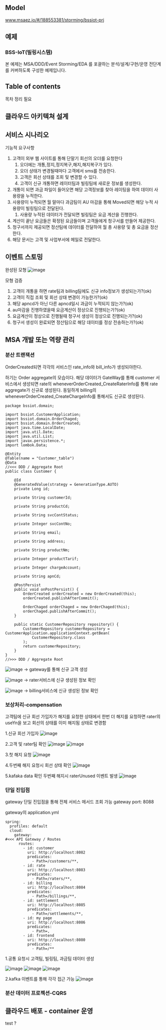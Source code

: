 # 

## Model
www.msaez.io/#/188553381/storming/bssiot-prj

## 예제
### BSS-IoT(빌링시스템)

본 예제는 MSA/DDD/Event Storming/EDA 를 포괄하는 분석/설계/구현/운영 전단계를 커버하도록 구성한 예제입니다.

## Table of contents

목차 정리 필요

## 클라우드 아키텍쳐 설계


## 서비스 시나리오

기능적 요구사항
1. 고객이 외부 웹 사이트를 통해 단말기 회선의 오더를 요청한다
    1. 오더에는 개통,정지,정지복구,해지,해지복구가 있다.
    1. 오더 상태가 변경될때마다 고객에서 sms를 전송한다.
    1. 고객은 회선 상태를 조회 및 변경할 수 있다.
    1. 고객이 신규 개통하면 레이터팀과 빌링팀에 새로운 정보를 생성한다. 
2. 개통이 되면 과금 파일이 들어오면 해당 고객정보를 찾아 레이팅을 하여 데이터 사용량을 누적한다.
3. 사용량이 누적되면 월 말마다 과금팀이 AU 마감을 통해 Moved되면 해당 누적 사용량이 빌링팀으로 전달된다.
    1. 사용량 누적된 데이터가 전달되면 빌링팀은 요금 계산을 진행한다. 
4. 계산이 끝난 요금들은 확정된 요금들이며 고객들에게 청구서를 만들어 제공한다.
5. 청구서까지 제공되면 정산팀에 데이터를 전달하여 월 총 사용량 및 총 요금을 정산한다.
6. 해당 문서는 고객 및 사업부서에 메일로 전달한다.


## 이벤트 스토밍 

완성된 모형
![image](https://github.com/newbietop/bssiot/blob/main/%EC%9D%B4%EB%B2%A4%ED%8A%B8%20%EC%8A%A4%ED%86%A0%EB%B0%8D1.PNG)

모형 검증
1. 고객이 개통을 하면 rate팀과 billing팀에도 신규 info정보가 생성되는가?(ok)
2. 고객이 직접 조회 및 회선 상태 변경이 가능한가?(ok)
3. 해당 apncd가 아닌 다른 apncd일시 과금이 누적되지 않는가?(ok)
4. au마감을 진행하였을때 요금계산이 정상으로 진행되는가?(ok)
5. 요금계산이 정상으로 진행될때 청구서 생성이 정상으로 진행되는가?(ok)
6. 청구서 생성이 완료되면 정산팀으로 해당 데이터를 정상 전송하는가?(ok)


## MSA 개발 또는 역량 관리
### 분산 트랜잭션
OrderCreated되면 각각의 서비스인  rate_info와 bill_info가 생성되야한다.

하기는  Order aggregate의 모습이다. 해당 데이터가 GateWay를 통해 customer 서비스에서 생성되면 rate의 wheneverOrderCreated_CreateRaterInfo를 통해 rate aggregate가 신규로 생성된다.
동일하게 billing의 wheneverOrderCreated_CreateChargeInfo를 통해서도 신규로 생성된다.
```
package bssiot.domain;

import bssiot.CustomerApplication;
import bssiot.domain.OrderChaged;
import bssiot.domain.OrderCreated;
import java.time.LocalDate;
import java.util.Date;
import java.util.List;
import javax.persistence.*;
import lombok.Data;

@Entity
@Table(name = "Customer_table")
@Data
//<<< DDD / Aggregate Root
public class Customer {

    @Id
    @GeneratedValue(strategy = GenerationType.AUTO)
    private Long id;

    private String customerId;

    private String productCd;

    private String svcContStatus;

    private Integer svcContNo;

    private String email;

    private String address;

    private String productNm;

    private Integer productTarif;

    private Integer chargeAccount;

    private String apnCd;

    @PostPersist
    public void onPostPersist() {
        OrderCreated orderCreated = new OrderCreated(this);
        orderCreated.publishAfterCommit();

        OrderChaged orderChaged = new OrderChaged(this);
        orderChaged.publishAfterCommit();
    }

    public static CustomerRepository repository() {
        CustomerRepository customerRepository = CustomerApplication.applicationContext.getBean(
            CustomerRepository.class
        );
        return customerRepository;
    }
}
//>>> DDD / Aggregate Root

```
![image](https://github.com/newbietop/bssiot/blob/main/saga%201.PNG) 
-> gateway를 통해 신규 고객 생성

![image](https://github.com/newbietop/bssiot/blob/main/saga2.PNG) 
-> rater서비스에 신규 생성된 정보 확인

![image](https://github.com/newbietop/bssiot/blob/main/saga3.PNG) 
-> billing서비스에 신규 생성된 정보 확인

### 보상처리-compensation

고객팀에 신규 회선 가입자가 해지를 요청한 상태에서 한번 더 해지를 요청하면 rater의 useYn을 보고 회선의 상태를 이미 해지됨 상태로 변경함

1.신규 회선 가입자
![image](https://github.com/newbietop/bssiot/blob/main/%EB%B3%B4%EC%83%81%EC%B2%98%EB%A6%AC1.PNG)

2.고객 및 rater팀 확인
![image](https://github.com/newbietop/bssiot/blob/main/%EB%B3%B4%EC%83%81%EC%B2%98%EB%A6%AC2.PNG)
![image](https://github.com/newbietop/bssiot/blob/main/%EB%B3%B4%EC%83%81%EC%B2%98%EB%A6%AC3.PNG)

3.첫 해지 요청
![image](https://github.com/newbietop/bssiot/blob/main/%EB%B3%B4%EC%83%81%EC%B2%98%EB%A6%AC4.PNG)

4.두번째 해지 요청시 회선 상태 확인
![image](https://github.com/newbietop/bssiot/blob/main/%EB%B3%B4%EC%83%81%EC%B2%98%EB%A6%AC5.PNG)

5.kafaka data 확인 두번째 해지시 raterUnused 이벤트 발생
![image](https://github.com/newbietop/bssiot/blob/main/%EB%B3%B4%EC%83%81%EC%B2%98%EB%A6%AC6.PNG)

### 단일 진입점

gateway 단일 진입점을 통해 전체 서비스 메서드 조회 가능
gateway port: 8088

gateway의 application.yml
```
spring:
  profiles: default
  cloud:
    gateway:
#<<< API Gateway / Routes
      routes:
        - id: customer
          uri: http://localhost:8082
          predicates:
            - Path=/customers/**, 
        - id: rate
          uri: http://localhost:8083
          predicates:
            - Path=/raters/**, 
        - id: billing
          uri: http://localhost:8084
          predicates:
            - Path=/billings/**, 
        - id: settlement
          uri: http://localhost:8085
          predicates:
            - Path=/settlements/**, 
        - id: my page
          uri: http://localhost:8086
          predicates:
            - Path=, 
        - id: frontend
          uri: http://localhost:8080
          predicates:
            - Path=/**
```

1.공통 요청시 고객팀, 빌링팀, 과금팀 데이터 생성

![image](https://github.com/newbietop/bssiot/blob/main/%EB%B3%B4%EC%83%81%EC%B2%98%EB%A6%AC2.PNG)
![image](https://github.com/newbietop/bssiot/blob/main/%EB%B3%B4%EC%83%81%EC%B2%98%EB%A6%AC3.PNG)
![image](https://github.com/newbietop/bssiot/blob/main/gateway.PNG)

2.kafka 이벤트를 통해 각각 접근 가능
![image](https://github.com/newbietop/bssiot/blob/main/kafka.PNG)

### 분산 데이터 프로젝션-CQRS



## 클라우드 배포 - container 운영
test
?






